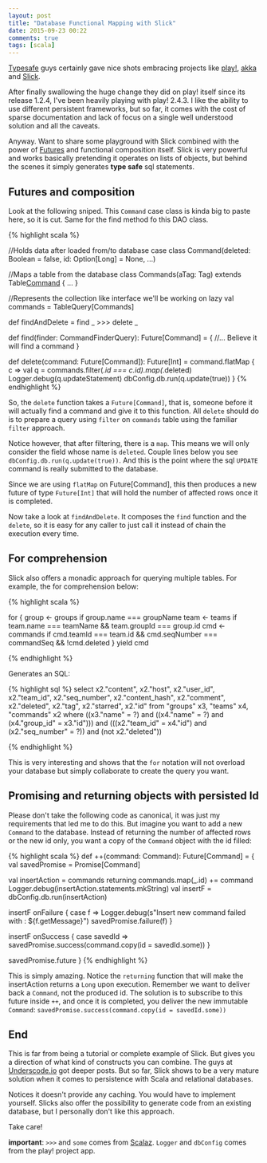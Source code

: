```yaml
---
layout: post
title: "Database Functional Mapping with Slick"
date: 2015-09-23 00:22
comments: true
tags: [scala]
---
```


[Typesafe](http://www.typesafe.com/) guys certainly gave nice shots embracing projects like [play!](playframework.com), [akka](http://akka.io) and [Slick](http://slick.typesafe.com/).

After finally swallowing the huge change they did on play! itself since its release 1.2.4, I've been heavily playing with play! 2.4.3. I like the ability to use different persistent frameworks, but so far, it comes with the cost of sparse documentation and lack of focus on a single well understood solution and all the caveats.

<!--more-->

Anyway. Want to share some playground with Slick combined with the power of [Futures](http://docs.scala-lang.org/overviews/core/futures.html) and functional composition itself. Slick is very powerful and works basically pretending it operates on lists of objects, but behind the scenes it simply generates **type safe** sql statements.

Futures and composition
---

Look at the following sniped. This `Command` case class is kinda big to paste here, so it is cut. Same for the find method fo this DAO class.

{% highlight scala %}

//Holds data after loaded from/to database
case class Command(deleted: Boolean = false,
                   id: Option[Long] = None,
                   ...)

//Maps a table from the database
class Commands(aTag: Tag) extends Table[Command](aTag, "commands") { ... }

//Represents the collection like interface we'll be working on
lazy val commands = TableQuery[Commands]

def findAndDelete = find _ >>> delete _

def find(finder: CommandFinderQuery): Future[Command] = {
  //... Believe it will find a command
}

def delete(command: Future[Command]): Future[Int] = command.flatMap { c =>
  val q = commands.filter(_.id === c.id).map(_.deleted)
  Logger.debug(q.updateStatement)
  dbConfig.db.run(q.update(true))
}
{% endhighlight %}

So, the `delete` function takes a `Future[Command]`, that is, someone before it will actually find a command and give it to this function. All `delete` should do is to prepare a query using `filter` on `commands` table using the familiar `filter` approach.

Notice however, that after filtering, there is a `map`. This means we will only consider the field whose name is `deleted`. Couple lines below you see `dbConfig.db.run(q.update(true))`. And this is the point where the sql `UPDATE` command is really submitted to the database.

Since we are using `flatMap` on Future[Command], this then produces a new future of type `Future[Int]` that will hold the number of affected rows once it is completed.

Now take a look at `findAndDelete`. It composes the `find` function and the `delete`, so it is easy for any caller to just call it instead of chain the execution every time.

For comprehension
---

Slick also offers a monadic approach for querying multiple tables. For example, the for comprehension below:

{% highlight scala %}

for {
  group <- groups if group.name === groupName
  team <- teams if team.name === teamName && team.groupId === group.id
  cmd <- commands if cmd.teamId === team.id && cmd.seqNumber === commandSeq && !cmd.deleted
} yield cmd


{% endhighlight %}


Generates an SQL:

{% highlight sql %}
select x2."content", x2."host", x2."user_id",
       x2."team_id", x2."seq_number", x2."content_hash",
       x2."comment", x2."deleted", x2."tag", x2."starred",
       x2."id"
from "groups" x3, "teams" x4, "commands" x2
where ((x3."name" = ?) and ((x4."name" = ?) and
      (x4."group_id" = x3."id"))) and
      (((x2."team_id" = x4."id") and (x2."seq_number" = ?))
      and (not x2."deleted"))

{% endhighlight %}

This is very interesting and shows that the `for` notation will not overload your database but simply collaborate to create the query you want.

Promising and returning objects with persisted Id
---

Please don't take the following code as canonical, it was just my requirements that led me to do this. But imagine you want to add a new `Command` to the database. Instead of returning the number of affected rows or the new id only, you want a copy of the `Command` object with the id filled:

{% highlight scala %}
def ++(command: Command): Future[Command] = {
  val savedPromise = Promise[Command]

  val insertAction = commands returning commands.map(_.id) += command
  Logger.debug(insertAction.statements.mkString)
  val insertF = dbConfig.db.run(insertAction)

  insertF onFailure {
    case f => Logger.debug(s"Insert new command failed with : ${f.getMessage}")
      savedPromise.failure(f)
  }

  insertF onSuccess {
    case savedId => savedPromise.success(command.copy(id = savedId.some))
  }

  savedPromise.future
}
{% endhighlight %}


This is simply amazing. Notice the `returning` function that will make the insertAction returns a `Long` upon execution. Remember we want to deliver back a `Command`, not the produced id. The solution is to subscribe to this future inside `++`, and once it is completed, you deliver the new immutable `Command`: `savedPromise.success(command.copy(id = savedId.some))`

End
---

This is far from being a tutorial or complete example of Slick. But gives you a direction of what kind of constructs you can combine. The guys at [Underscode.io](http://underscore.io/blog/) got deeper posts. But so far, Slick shows to be a very mature solution when it comes to persistence with Scala and relational databases.

Notices it doesn't provide any caching. You would have to implement yourself. Slicks also offer the possibility to generate code from an existing database, but I personally don't like this approach.

Take care!

**important**: `>>>` and `some` comes from [Scalaz](https://github.com/scalaz/scalaz). `Logger` and `dbConfig` comes from the play! project app.
